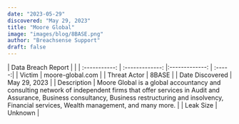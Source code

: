 ```yaml
---
date: "2023-05-29"
discovered: "May 29, 2023"
title: "Moore Global"
image: "images/blog/8BASE.png"
author: "Breachsense Support"
draft: false
---
```


| Data Breach Report           |              | 
| :-----------: | :-------------:     |:-------------:    | :-----:|
| Victim      | moore-global.com      | 
| Threat Actor      | 8BASE      | 
| Date Discovered      | May 29, 2023      | 
| Description      | Moore Global is a global accountancy and consulting network of independent firms that offer services in Audit and Assurance, Business consultancy, Business restructuring and insolvency, Financial services, Wealth management, and many more.      | 
| Leak Size      | Unknown      | 

